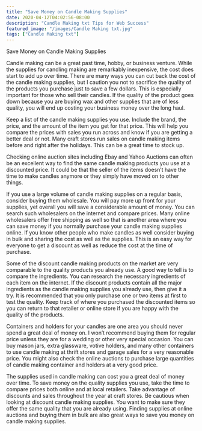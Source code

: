 ```yaml
---
title: "Save Money on Candle Making Supplies"
date: 2020-04-12T04:02:56-08:00
description: "Candle Making txt Tips for Web Success"
featured_image: "/images/Candle Making txt.jpg"
tags: ["Candle Making txt"]
---
```


Save Money on Candle Making Supplies

Candle making can be a great past time, hobby, or business venture. While the supplies for candling making are remarkably inexpensive, the cost does start to add up over time. There are many ways you can cut back the cost of the candle making supplies, but I caution you not to sacrifice the quality of the products you purchase just to save a few dollars. This is especially important for those who sell their candles. If the quality of the product goes down because you are buying wax and other supplies that are of less quality, you will end up costing your business money over the long haul.

Keep a list of the candle making supplies you use. Include the brand, the price, and the amount of the item you get for that price. This will help you compare the prices with sales you run across and know if you are getting a better deal or not. Many craft stores run sales on candle making items before and right after the holidays. This can be a great time to stock up.

Checking online auction sites including Ebay and Yahoo Auctions can often be an excellent way to find the same candle making products you use at a discounted price. It could be that the seller of the items doesn’t have the time to make candles anymore or they simply have moved on to other things. 

If you use a large volume of candle making supplies on a regular basis, consider buying them wholesale. You will pay more up front for your supplies, yet overall you will save a considerable amount of money. You can search such wholesalers on the internet and compare prices. Many online wholesalers offer free shipping as well so that is another area where you can save money if you normally purchase your candle making supplies online. If you know other people who make candles as well consider buying in bulk and sharing the cost as well as the supplies. This is an easy way for everyone to get a discount as well as reduce the cost at the time of purchase. 

Some of the discount candle making products on the market are very comparable to the quality products you already use. A good way to tell is to compare the ingredients. You can research the necessary ingredients of each item on the internet. If the discount products contain all the major ingredients as the candle making supplies you already use, then give it a try. It is recommended that you only purchase one or two items at first to test the quality. Keep track of where you purchased the discounted items so you can return to that retailer or online store if you are happy with the quality of the products.

Containers and holders for your candles are one area you should never spend a great deal of money on. I won’t recommend buying them for regular price unless they are for a wedding or other very special occasion. You can buy mason jars, extra glassware, votive holders, and many other containers to use candle making at thrift stores and garage sales for a very reasonable price. You might also check the online auctions to purchase large quantities of candle making container and holders at a very good price. 

The supplies used in candle making can cost you a great deal of money over time. To save money on the quality supplies you use, take the time to compare prices both online and at local retailers. Take advantage of discounts and sales throughout the year at craft stores. Be cautious when looking at discount candle making supplies. You want to make sure they offer the same quality that you are already using. Finding supplies at online auctions and buying them in bulk are also great ways to save you money on candle making supplies. 

